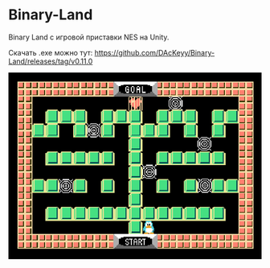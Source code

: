# Binary-Land

Binary Land с игровой приставки NES на Unity.

Скачать .exe можно тут: https://github.com/DAcKeyy/Binary-Land/releases/tag/v0.11.0

<p align="center">
  <src="Assets/Resources/Images/Project/Logo_v1.png">
</p>

![](Assets/Resources/Images/Project/Gameplay%20Image%20v1%20(1).png)
